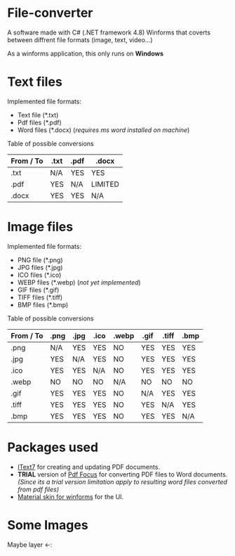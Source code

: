 # File-converter

A software made with C# (.NET framework 4.8) Winforms that coverts between diffrent file formats (image, text, video...)

As a winforms application, this only runs on **Windows** 
# Text files

Implemented file formats:
- Text file (*.txt)
- Pdf files (*.pdf)
- Word files (*.docx) (_requires ms word installed on machine_)

Table of possible conversions

|  From / To | .txt | .pdf | .docx |
| ------------- | ------------- | ------------- | ------------- |
| .txt  | N/A |  YES | YES  |
| .pdf  | YES | N/A |  LIMITED |
| .docx | YES | YES | N/A  |


# Image files

Implemented file formats:
- PNG file (*.png)
- JPG files (*.jpg)
- ICO files (*.ico) 
- WEBP files (*.webp) (_not yet implemented_)
- GIF files (*.gif)
- TIFF files (*.tiff)
- BMP files (*.bmp)

Table of possible conversions

|  From / To | .png | .jpg | .ico | .webp| .gif | .tiff| .bmp |
| ---------- | ---- | ---- | ---- | ---- | ---- | ---- | ---- |
| .png       | N/A  | YES  | YES  | NO   | YES  | YES  | YES  |
| .jpg       | YES  | N/A  | YES  | NO   | YES  | YES  | YES  |
| .ico       | YES  | YES  | N/A  | NO   | YES  | YES  | YES  |
| .webp      | NO   | NO   | NO   | N/A  | NO   | NO   | NO   |
| .gif       | YES  | YES  | YES  | NO   | N/A  | YES  | YES  |
| .tiff      | YES  | YES  | YES  | NO   | YES  | N/A  | YES  |
| .bmp       | YES  | YES  | YES  | NO   | YES  | YES  | N/A  |

# Packages used
- [IText7](https://github.com/itext/itext7-dotnet) for creating and updating PDF documents.
- **TRIAL** version of [Pdf Focus](https://www.sautinsoft.com/products/pdf-focus/order.php) for converting PDF files to Word documents. _(Since its a trial version limitation apply to resulting word files converted from pdf files)_
- [Material skin for winforms](https://github.com/leocb/MaterialSkin) for the UI.

# Some Images
Maybe layer <-:
